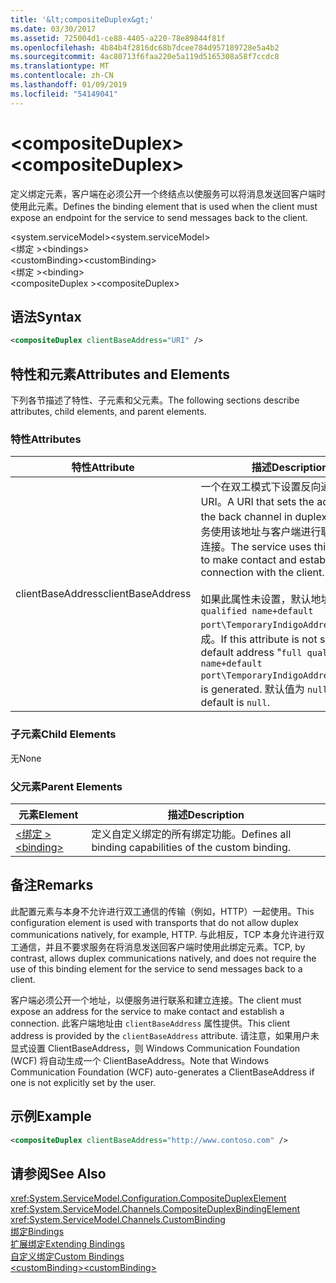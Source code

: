 ```yaml
---
title: '&lt;compositeDuplex&gt;'
ms.date: 03/30/2017
ms.assetid: 725004d1-ce88-4405-a220-78e89844f81f
ms.openlocfilehash: 4b84b4f2816dc68b7dcee784d957189728e5a4b2
ms.sourcegitcommit: 4ac80713f6faa220e5a119d5165308a58f7ccdc8
ms.translationtype: MT
ms.contentlocale: zh-CN
ms.lasthandoff: 01/09/2019
ms.locfileid: "54149041"
---
```

# <a name="ltcompositeduplexgt"></a><span data-ttu-id="09410-102">&lt;compositeDuplex&gt;</span><span class="sxs-lookup"><span data-stu-id="09410-102">&lt;compositeDuplex&gt;</span></span>
<span data-ttu-id="09410-103">定义绑定元素，客户端在必须公开一个终结点以使服务可以将消息发送回客户端时使用此元素。</span><span class="sxs-lookup"><span data-stu-id="09410-103">Defines the binding element that is used when the client must expose an endpoint for the service to send messages back to the client.</span></span>  
  
 <span data-ttu-id="09410-104">\<system.serviceModel></span><span class="sxs-lookup"><span data-stu-id="09410-104">\<system.serviceModel></span></span>  
<span data-ttu-id="09410-105">\<绑定 ></span><span class="sxs-lookup"><span data-stu-id="09410-105">\<bindings></span></span>  
<span data-ttu-id="09410-106">\<customBinding></span><span class="sxs-lookup"><span data-stu-id="09410-106">\<customBinding></span></span>  
<span data-ttu-id="09410-107">\<绑定 ></span><span class="sxs-lookup"><span data-stu-id="09410-107">\<binding></span></span>  
<span data-ttu-id="09410-108">\<compositeDuplex ></span><span class="sxs-lookup"><span data-stu-id="09410-108">\<compositeDuplex></span></span>  
  
## <a name="syntax"></a><span data-ttu-id="09410-109">语法</span><span class="sxs-lookup"><span data-stu-id="09410-109">Syntax</span></span>  
  
```xml  
<compositeDuplex clientBaseAddress="URI" />
```  
  
## <a name="attributes-and-elements"></a><span data-ttu-id="09410-110">特性和元素</span><span class="sxs-lookup"><span data-stu-id="09410-110">Attributes and Elements</span></span>  
 <span data-ttu-id="09410-111">下列各节描述了特性、子元素和父元素。</span><span class="sxs-lookup"><span data-stu-id="09410-111">The following sections describe attributes, child elements, and parent elements.</span></span>  
  
### <a name="attributes"></a><span data-ttu-id="09410-112">特性</span><span class="sxs-lookup"><span data-stu-id="09410-112">Attributes</span></span>  
  
|<span data-ttu-id="09410-113">特性</span><span class="sxs-lookup"><span data-stu-id="09410-113">Attribute</span></span>|<span data-ttu-id="09410-114">描述</span><span class="sxs-lookup"><span data-stu-id="09410-114">Description</span></span>|  
|---------------|-----------------|  
|<span data-ttu-id="09410-115">clientBaseAddress</span><span class="sxs-lookup"><span data-stu-id="09410-115">clientBaseAddress</span></span>|<span data-ttu-id="09410-116">一个在双工模式下设置反向通道地址的 URI。</span><span class="sxs-lookup"><span data-stu-id="09410-116">A URI that sets the address of the back channel in duplex mode.</span></span> <span data-ttu-id="09410-117">服务使用该地址与客户端进行联系和建立连接。</span><span class="sxs-lookup"><span data-stu-id="09410-117">The service uses this address to make contact and establish a connection with the client.</span></span><br /><br /> <span data-ttu-id="09410-118">如果此属性未设置，默认地址"`full qualified name+default port\TemporaryIndigoAddress\guid`"生成。</span><span class="sxs-lookup"><span data-stu-id="09410-118">If this attribute is not set, a default address "`full qualified name+default port\TemporaryIndigoAddress\guid`" is generated.</span></span> <span data-ttu-id="09410-119">默认值为 `null`。</span><span class="sxs-lookup"><span data-stu-id="09410-119">The default is `null`.</span></span>|  
  
### <a name="child-elements"></a><span data-ttu-id="09410-120">子元素</span><span class="sxs-lookup"><span data-stu-id="09410-120">Child Elements</span></span>  
 <span data-ttu-id="09410-121">无</span><span class="sxs-lookup"><span data-stu-id="09410-121">None</span></span>  
  
### <a name="parent-elements"></a><span data-ttu-id="09410-122">父元素</span><span class="sxs-lookup"><span data-stu-id="09410-122">Parent Elements</span></span>  
  
|<span data-ttu-id="09410-123">元素</span><span class="sxs-lookup"><span data-stu-id="09410-123">Element</span></span>|<span data-ttu-id="09410-124">描述</span><span class="sxs-lookup"><span data-stu-id="09410-124">Description</span></span>|  
|-------------|-----------------|  
|[<span data-ttu-id="09410-125">\<绑定 ></span><span class="sxs-lookup"><span data-stu-id="09410-125">\<binding></span></span>](../../../../../docs/framework/misc/binding.md)|<span data-ttu-id="09410-126">定义自定义绑定的所有绑定功能。</span><span class="sxs-lookup"><span data-stu-id="09410-126">Defines all binding capabilities of the custom binding.</span></span>|  
  
## <a name="remarks"></a><span data-ttu-id="09410-127">备注</span><span class="sxs-lookup"><span data-stu-id="09410-127">Remarks</span></span>  
 <span data-ttu-id="09410-128">此配置元素与本身不允许进行双工通信的传输（例如，HTTP）一起使用。</span><span class="sxs-lookup"><span data-stu-id="09410-128">This configuration element is used with transports that do not allow duplex communications natively, for example, HTTP.</span></span> <span data-ttu-id="09410-129">与此相反，TCP 本身允许进行双工通信，并且不要求服务在将消息发送回客户端时使用此绑定元素。</span><span class="sxs-lookup"><span data-stu-id="09410-129">TCP, by contrast, allows duplex communications natively, and does not require the use of this binding element for the service to send messages back to a client.</span></span>  
  
 <span data-ttu-id="09410-130">客户端必须公开一个地址，以便服务进行联系和建立连接。</span><span class="sxs-lookup"><span data-stu-id="09410-130">The client must expose an address for the service to make contact and establish a connection.</span></span> <span data-ttu-id="09410-131">此客户端地址由 `clientBaseAddress` 属性提供。</span><span class="sxs-lookup"><span data-stu-id="09410-131">This client address is provided by the `clientBaseAddress` attribute.</span></span> <span data-ttu-id="09410-132">请注意，如果用户未显式设置 ClientBaseAddress，则 Windows Communication Foundation (WCF) 将自动生成一个 ClientBaseAddress。</span><span class="sxs-lookup"><span data-stu-id="09410-132">Note that Windows Communication Foundation (WCF) auto-generates a ClientBaseAddress if one is not explicitly set by the user.</span></span>  
  
## <a name="example"></a><span data-ttu-id="09410-133">示例</span><span class="sxs-lookup"><span data-stu-id="09410-133">Example</span></span>  
  
```xml  
<compositeDuplex clientBaseAddress="http://www.contoso.com" />
```  
  
## <a name="see-also"></a><span data-ttu-id="09410-134">请参阅</span><span class="sxs-lookup"><span data-stu-id="09410-134">See Also</span></span>  
 <xref:System.ServiceModel.Configuration.CompositeDuplexElement>  
 <xref:System.ServiceModel.Channels.CompositeDuplexBindingElement>  
 <xref:System.ServiceModel.Channels.CustomBinding>  
 [<span data-ttu-id="09410-135">绑定</span><span class="sxs-lookup"><span data-stu-id="09410-135">Bindings</span></span>](../../../../../docs/framework/wcf/bindings.md)  
 [<span data-ttu-id="09410-136">扩展绑定</span><span class="sxs-lookup"><span data-stu-id="09410-136">Extending Bindings</span></span>](../../../../../docs/framework/wcf/extending/extending-bindings.md)  
 [<span data-ttu-id="09410-137">自定义绑定</span><span class="sxs-lookup"><span data-stu-id="09410-137">Custom Bindings</span></span>](../../../../../docs/framework/wcf/extending/custom-bindings.md)  
 [<span data-ttu-id="09410-138">\<customBinding></span><span class="sxs-lookup"><span data-stu-id="09410-138">\<customBinding></span></span>](../../../../../docs/framework/configure-apps/file-schema/wcf/custombinding.md)
